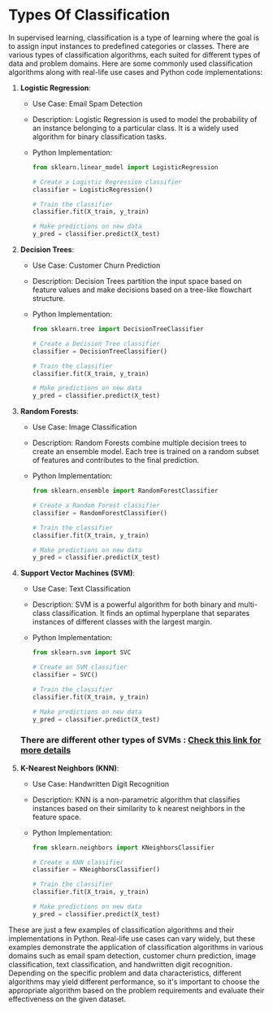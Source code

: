 # Types Of Classification

In supervised learning, classification is a type of learning where the goal is to assign input instances to predefined categories or classes. There are various types of classification algorithms, each suited for different types of data and problem domains. Here are some commonly used classification algorithms along with real-life use cases and Python code implementations:

1. **Logistic Regression**:
   - Use Case: Email Spam Detection
   - Description: Logistic Regression is used to model the probability of an instance belonging to a particular class. It is a widely used algorithm for binary classification tasks.
   - Python Implementation:

     ```python
     from sklearn.linear_model import LogisticRegression

     # Create a Logistic Regression classifier
     classifier = LogisticRegression()

     # Train the classifier
     classifier.fit(X_train, y_train)

     # Make predictions on new data
     y_pred = classifier.predict(X_test)
     ```

2. **Decision Trees**:
   - Use Case: Customer Churn Prediction
   - Description: Decision Trees partition the input space based on feature values and make decisions based on a tree-like flowchart structure.
   - Python Implementation:

     ```python
     from sklearn.tree import DecisionTreeClassifier

     # Create a Decision Tree classifier
     classifier = DecisionTreeClassifier()

     # Train the classifier
     classifier.fit(X_train, y_train)

     # Make predictions on new data
     y_pred = classifier.predict(X_test)
     ```

3. **Random Forests**:
   - Use Case: Image Classification
   - Description: Random Forests combine multiple decision trees to create an ensemble model. Each tree is trained on a random subset of features and contributes to the final prediction.
   - Python Implementation:

     ```python
     from sklearn.ensemble import RandomForestClassifier

     # Create a Random Forest classifier
     classifier = RandomForestClassifier()

     # Train the classifier
     classifier.fit(X_train, y_train)

     # Make predictions on new data
     y_pred = classifier.predict(X_test)
     ```

4. **Support Vector Machines (SVM)**:
   - Use Case: Text Classification
   - Description: SVM is a powerful algorithm for both binary and multi-class classification. It finds an optimal hyperplane that separates instances of different classes with the largest margin.
   - Python Implementation:

     ```python
     from sklearn.svm import SVC

     # Create an SVM classifier
     classifier = SVC()

     # Train the classifier
     classifier.fit(X_train, y_train)

     # Make predictions on new data
     y_pred = classifier.predict(X_test)
     ```
   ### There are different other types of SVMs : [Check this link for more details](https://github.com/damayant/Data-Science-and-ML/blob/master/ml_models/supervised_learning/classification/svms.md)

5. **K-Nearest Neighbors (KNN)**:
   - Use Case: Handwritten Digit Recognition
   - Description: KNN is a non-parametric algorithm that classifies instances based on their similarity to k nearest neighbors in the feature space.
   - Python Implementation:

     ```python
     from sklearn.neighbors import KNeighborsClassifier

     # Create a KNN classifier
     classifier = KNeighborsClassifier()

     # Train the classifier
     classifier.fit(X_train, y_train)

     # Make predictions on new data
     y_pred = classifier.predict(X_test)
     ```

These are just a few examples of classification algorithms and their implementations in Python. Real-life use cases can vary widely, but these examples demonstrate the application of classification algorithms in various domains such as email spam detection, customer churn prediction, image classification, text classification, and handwritten digit recognition. Depending on the specific problem and data characteristics, different algorithms may yield different performance, so it's important to choose the appropriate algorithm based on the problem requirements and evaluate their effectiveness on the given dataset.
